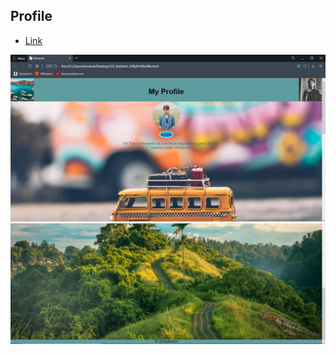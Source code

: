 ## Profile

* [Link](./MyProfile/Me.html)

![screenshot_1](./images/screenshot1.JPG)
![screenshot_2](./images/screenshot2.JPG)